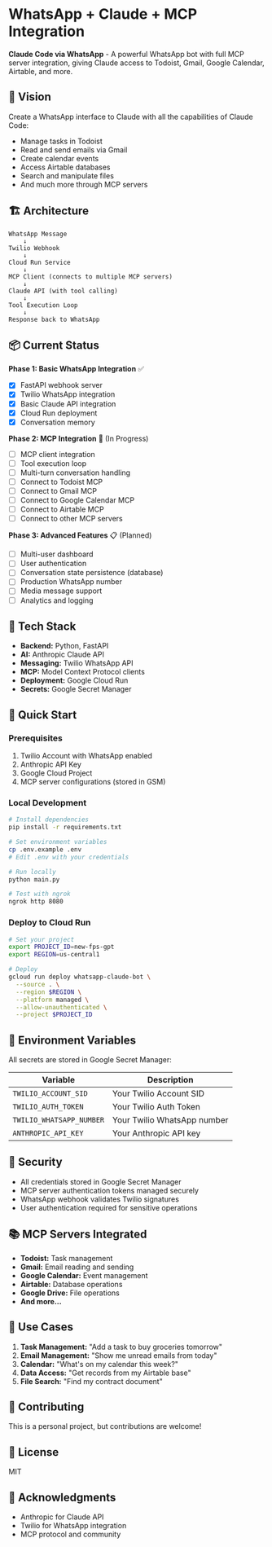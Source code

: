 # WhatsApp + Claude + MCP Integration

**Claude Code via WhatsApp** - A powerful WhatsApp bot with full MCP server integration, giving Claude access to Todoist, Gmail, Google Calendar, Airtable, and more.

## 🎯 Vision

Create a WhatsApp interface to Claude with all the capabilities of Claude Code:
- Manage tasks in Todoist
- Read and send emails via Gmail
- Create calendar events
- Access Airtable databases
- Search and manipulate files
- And much more through MCP servers

## 🏗️ Architecture

```
WhatsApp Message
    ↓
Twilio Webhook
    ↓
Cloud Run Service
    ↓
MCP Client (connects to multiple MCP servers)
    ↓
Claude API (with tool calling)
    ↓
Tool Execution Loop
    ↓
Response back to WhatsApp
```

## 📦 Current Status

**Phase 1: Basic WhatsApp Integration** ✅
- [x] FastAPI webhook server
- [x] Twilio WhatsApp integration
- [x] Basic Claude API integration
- [x] Cloud Run deployment
- [x] Conversation memory

**Phase 2: MCP Integration** 🚧 (In Progress)
- [ ] MCP client integration
- [ ] Tool execution loop
- [ ] Multi-turn conversation handling
- [ ] Connect to Todoist MCP
- [ ] Connect to Gmail MCP
- [ ] Connect to Google Calendar MCP
- [ ] Connect to Airtable MCP
- [ ] Connect to other MCP servers

**Phase 3: Advanced Features** 📋 (Planned)
- [ ] Multi-user dashboard
- [ ] User authentication
- [ ] Conversation state persistence (database)
- [ ] Production WhatsApp number
- [ ] Media message support
- [ ] Analytics and logging

## 🔧 Tech Stack

- **Backend:** Python, FastAPI
- **AI:** Anthropic Claude API
- **Messaging:** Twilio WhatsApp API
- **MCP:** Model Context Protocol clients
- **Deployment:** Google Cloud Run
- **Secrets:** Google Secret Manager

## 🚀 Quick Start

### Prerequisites

1. Twilio Account with WhatsApp enabled
2. Anthropic API Key
3. Google Cloud Project
4. MCP server configurations (stored in GSM)

### Local Development

```bash
# Install dependencies
pip install -r requirements.txt

# Set environment variables
cp .env.example .env
# Edit .env with your credentials

# Run locally
python main.py

# Test with ngrok
ngrok http 8080
```

### Deploy to Cloud Run

```bash
# Set your project
export PROJECT_ID=new-fps-gpt
export REGION=us-central1

# Deploy
gcloud run deploy whatsapp-claude-bot \
  --source . \
  --region $REGION \
  --platform managed \
  --allow-unauthenticated \
  --project $PROJECT_ID
```

## 📝 Environment Variables

All secrets are stored in Google Secret Manager:

| Variable | Description |
|----------|-------------|
| `TWILIO_ACCOUNT_SID` | Your Twilio Account SID |
| `TWILIO_AUTH_TOKEN` | Your Twilio Auth Token |
| `TWILIO_WHATSAPP_NUMBER` | Your Twilio WhatsApp number |
| `ANTHROPIC_API_KEY` | Your Anthropic API key |

## 🔐 Security

- All credentials stored in Google Secret Manager
- MCP server authentication tokens managed securely
- WhatsApp webhook validates Twilio signatures
- User authentication required for sensitive operations

## 📚 MCP Servers Integrated

- **Todoist:** Task management
- **Gmail:** Email reading and sending
- **Google Calendar:** Event management
- **Airtable:** Database operations
- **Google Drive:** File operations
- **And more...**

## 🎯 Use Cases

1. **Task Management:** "Add a task to buy groceries tomorrow"
2. **Email Management:** "Show me unread emails from today"
3. **Calendar:** "What's on my calendar this week?"
4. **Data Access:** "Get records from my Airtable base"
5. **File Search:** "Find my contract document"

## 🤝 Contributing

This is a personal project, but contributions are welcome!

## 📄 License

MIT

## 🙏 Acknowledgments

- Anthropic for Claude API
- Twilio for WhatsApp integration
- MCP protocol and community
